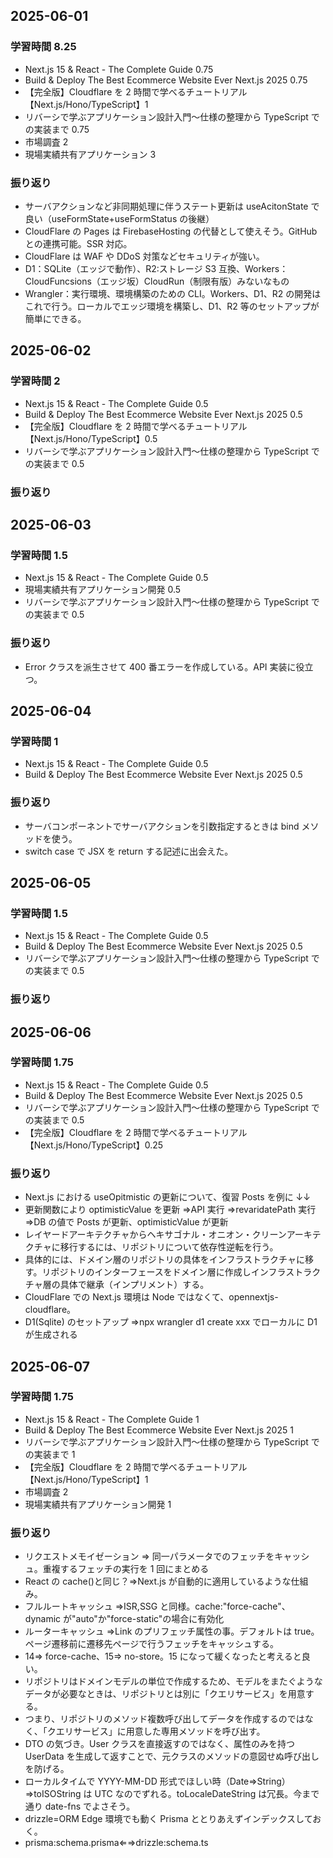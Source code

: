 ## 2025-06-01

### 学習時間 8.25

- Next.js 15 & React - The Complete Guide 0.75
- Build & Deploy The Best Ecommerce Website Ever Next.js 2025 0.75
- 【完全版】Cloudflare を 2 時間で学べるチュートリアル【Next.js/Hono/TypeScript】1
- リバーシで学ぶアプリケーション設計入門〜仕様の整理から TypeScript での実装まで 0.75
- 市場調査 2
- 現場実績共有アプリケーション 3

### 振り返り

- サーバアクションなど非同期処理に伴うステート更新は useAcitonState で良い（useFormState+useFormStatus の後継）
- CloudFlare の Pages は FirebaseHosting の代替として使えそう。GitHub との連携可能。SSR 対応。
- CloudFlare は WAF や DDoS 対策などセキュリティが強い。
- D1：SQLite（エッジで動作）、R2:ストレージ S3 互換、Workers：CloudFuncsions（エッジ坂）CloudRun（制限有版）みないなもの
- Wrangler：実行環境、環境構築のための CLI。Workers、D1、R2 の開発はこれで行う。ローカルでエッジ環境を構築し、D1、R2 等のセットアップが簡単にできる。

## 2025-06-02

### 学習時間 2

- Next.js 15 & React - The Complete Guide 0.5
- Build & Deploy The Best Ecommerce Website Ever Next.js 2025 0.5
- 【完全版】Cloudflare を 2 時間で学べるチュートリアル【Next.js/Hono/TypeScript】0.5
- リバーシで学ぶアプリケーション設計入門〜仕様の整理から TypeScript での実装まで 0.5

### 振り返り

## 2025-06-03

### 学習時間 1.5

- Next.js 15 & React - The Complete Guide 0.5
- 現場実績共有アプリケーション開発 0.5
- リバーシで学ぶアプリケーション設計入門〜仕様の整理から TypeScript での実装まで 0.5

### 振り返り

- Error クラスを派生させて 400 番エラーを作成している。API 実装に役立つ。

## 2025-06-04

### 学習時間 1

- Next.js 15 & React - The Complete Guide 0.5
- Build & Deploy The Best Ecommerce Website Ever Next.js 2025 0.5

### 振り返り

- サーバコンポーネントでサーバアクションを引数指定するときは bind メソッドを使う。
- switch case で JSX を return する記述に出会えた。

## 2025-06-05

### 学習時間 1.5

- Next.js 15 & React - The Complete Guide 0.5
- Build & Deploy The Best Ecommerce Website Ever Next.js 2025 0.5
- リバーシで学ぶアプリケーション設計入門〜仕様の整理から TypeScript での実装まで 0.5

### 振り返り

## 2025-06-06

### 学習時間 1.75

- Next.js 15 & React - The Complete Guide 0.5
- Build & Deploy The Best Ecommerce Website Ever Next.js 2025 0.5
- リバーシで学ぶアプリケーション設計入門〜仕様の整理から TypeScript での実装まで 0.5
- 【完全版】Cloudflare を 2 時間で学べるチュートリアル【Next.js/Hono/TypeScript】0.25

### 振り返り

- Next.js における useOpitmistic の更新について、復習 Posts を例に ↓↓
- 更新関数により optimisticValue を更新 ⇒API 実行 ⇒revaridatePath 実行 ⇒DB の値で Posts が更新、optimisticValue が更新
- レイヤードアーキテクチャからヘキサゴナル・オニオン・クリーンアーキテクチャに移行するには、リポジトリについて依存性逆転を行う。
- 具体的には、ドメイン層のリポジトリの具体をインフラストラクチャに移す。リポジトリのインターフェースをドメイン層に作成しインフラストラクチャ層の具体で継承（インプリメント）する。
- CloudFlare での Next.js 環境は Node ではなくて、opennextjs-cloudflare。
- D1(Sqlite) のセットアップ ⇒npx wrangler d1 create xxx でローカルに D1 が生成される

## 2025-06-07

### 学習時間 1.75

- Next.js 15 & React - The Complete Guide 1
- Build & Deploy The Best Ecommerce Website Ever Next.js 2025 1
- リバーシで学ぶアプリケーション設計入門〜仕様の整理から TypeScript での実装まで 1
- 【完全版】Cloudflare を 2 時間で学べるチュートリアル【Next.js/Hono/TypeScript】1
- 市場調査 2
- 現場実績共有アプリケーション開発 1

### 振り返り

- リクエストメモイゼーション ⇒ 同一パラメータでのフェッチをキャッシュ。重複するフェッチの実行を 1 回にまとめる
- React の cache()と同じ？⇒Next.js が自動的に適用しているような仕組み。
- フルルートキャッシュ ⇒ISR,SSG と同様。cache:"force-cache"、dynamic が"auto"か"force-static"の場合に有効化
- ルーターキャッシュ ⇒Link のプリフェッチ属性の事。デフォルトは true。ページ遷移前に遷移先ページで行うフェッチをキャッシュする。
- 14⇒ force-cache、15⇒ no-store。15 になって緩くなったと考えると良い。
- リポジトリはドメインモデルの単位で作成するため、モデルをまたぐようなデータが必要なときは、リポジトリとは別に「クエリサービス」を用意する。
- つまり、リポジトリのメソッド複数呼び出してデータを作成するのではなく、「クエリサービス」に用意した専用メソッドを呼び出す。
- DTO の気づき。User クラスを直接返すのではなく、属性のみを持つ UserData を生成して返すことで、元クラスのメソッドの意図せぬ呼び出しを防げる。
- ローカルタイムで YYYY-MM-DD 形式でほしい時（Date⇒String）⇒toISOString は UTC なのでずれる。toLocaleDateString は冗長。今まで通り date-fns でよさそう。
- drizzle=ORM Edge 環境でも動く Prisma ととりあえずインデックスしておく。
- prisma:schema.prisma⇐⇒drizzle:schema.ts
